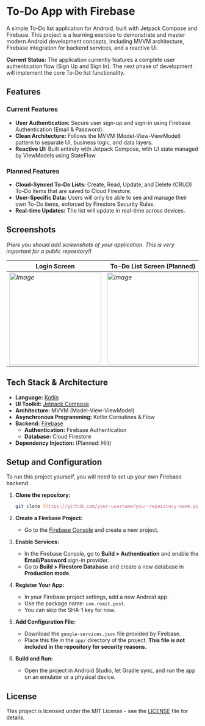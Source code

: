 # To-Do App with Firebase

A simple To-Do list application for Android, built with Jetpack Compose and Firebase. This project is a learning exercise to demonstrate and master modern Android development concepts, including MVVM architecture, Firebase integration for backend services, and a reactive UI.

**Current Status:** The application currently features a complete user authentication flow (Sign Up and Sign In). The next phase of development will implement the core To-Do list functionality.

## Features

### Current Features
* **User Authentication:** Secure user sign-up and sign-in using Firebase Authentication (Email & Password).
* **Clean Architecture:** Follows the MVVM (Model-View-ViewModel) pattern to separate UI, business logic, and data layers.
* **Reactive UI:** Built entirely with Jetpack Compose, with UI state managed by ViewModels using StateFlow.

### Planned Features
* **Cloud-Synced To-Do Lists:** Create, Read, Update, and Delete (CRUD) To-Do items that are saved to Cloud Firestore.
* **User-Specific Data:** Users will only be able to see and manage their own To-Do items, enforced by Firestore Security Rules.
* **Real-time Updates:** The list will update in real-time across devices.

## Screenshots

*(Here you should add screenshots of your application. This is very important for a public repository!)*

| Login Screen                                 | To-Do List Screen (Planned)                                  |
|----------------------------------------------|--------------------------------------------------------------|
| *<img width="240" alt="Image" src="https://github.com/user-attachments/assets/c1dd3663-dbb3-443f-9a19-f58670d1bfb2" />* | *<img width="240" alt="Image" src="https://github.com/user-attachments/assets/c6a1f346-cddd-42b9-b966-b63b6a0f572b" />* |

## Tech Stack & Architecture

* **Language:** [Kotlin](https://kotlinlang.org/)
* **UI Toolkit:** [Jetpack Compose](https://developer.android.com/jetpack/compose)
* **Architecture:** MVVM (Model-View-ViewModel)
* **Asynchronous Programming:** Kotlin Coroutines & Flow
* **Backend:** [Firebase](https://firebase.google.com/)
    * **Authentication:** Firebase Authentication
    * **Database:** Cloud Firestore
* **Dependency Injection:** (Planned: Hilt)

## Setup and Configuration

To run this project yourself, you will need to set up your own Firebase backend.

1.  **Clone the repository:**
    ```bash
    git clone [https://github.com/your-username/your-repository-name.git](https://github.com/your-username/your-repository-name.git)
    ```

2.  **Create a Firebase Project:**
    * Go to the [Firebase Console](https://console.firebase.google.com/) and create a new project.

3.  **Enable Services:**
    * In the Firebase Console, go to **Build > Authentication** and enable the **Email/Password** sign-in provider.
    * Go to **Build > Firestore Database** and create a new database in **Production mode**.

4.  **Register Your App:**
    * In your Firebase project settings, add a new Android app.
    * Use the package name: `com.romit.post`.
    * You can skip the SHA-1 key for now.

5.  **Add Configuration File:**
    * Download the `google-services.json` file provided by Firebase.
    * Place this file in the `app/` directory of the project. **This file is not included in the repository for security reasons.**

6.  **Build and Run:**
    * Open the project in Android Studio, let Gradle sync, and run the app on an emulator or a physical device.

## License

This project is licensed under the MIT License - see the [LICENSE](LICENSE) file for details.
